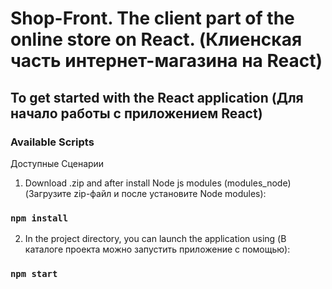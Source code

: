 # Shop-Front. The client part of the online store on React. (Клиенская часть интернет-магазина на React)

## To get started with the React application (Для начало работы с приложением React)

### Available Scripts
Доступные Сценарии

1) Download .zip and after install Node js modules (modules_node) (Загрузите zip-файл и после установите Node modules):

### `npm install`

2) In the project directory, you can launch the application using (В каталоге проекта можно запустить приложение с помощью):

### `npm start`
